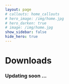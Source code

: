 ```yaml
---
layout: page
# callouts: home_callouts
# hero_image: /img/home.jpg
# hero_darken: true
# image: /img/home.jpg
show_sidebar: false
hide_hero: true
---
```

<style>body {text-align: justify}</style>
# Downloads
### Updating soon ...
